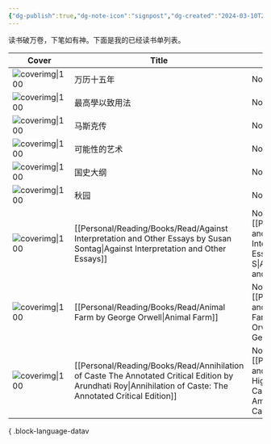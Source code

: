 ```yaml
---
{"dg-publish":true,"dg-note-icon":"signpost","dg-created":"2024-03-10T21:32:00","dg-updated":"2024-03-10T21:32:00","tags":["book","shelf","list"],"dg-path":"书架/已读书单.md","dg-pinned":"true","garden-index":"true","dg-hide-in-graph":"true","cssclasses":["cards","cards-cols-3","cards-cover","cards-cover-no-border"],"hideInGraph":"true","pinned":"true","contentClasses":"cards cards-cols-3 cards-cover cards-cover-no-border","dgPassFrontmatter":true,"noteIcon":"signpost","permalink":"/书架/已读书单/","created":"2024-03-10T21:32:00","updated":"2024-03-10T21:32:00"}
---
```


读书破万卷，下笔如有神。下面是我的已经读书单列表。

| Cover                                                                                                                          | Title                                                                                                                                                        | Notes                                                                                                                                        | Tags       |
| ------------------------------------------------------------------------------------------------------------------------------ | ------------------------------------------------------------------------------------------------------------------------------------------------------------ | -------------------------------------------------------------------------------------------------------------------------------------------- | ---------- |
| ![coverimg\|100](https://s2.loli.net/2024/03/10/a3AItTdnc4YCVDE.jpg)                                                           | 万历十五年                                                                                                                                                        | Notes: \-                                                                                                                                    | #history   |
| ![coverimg\|100](https://s2.loli.net/2024/03/12/rcHvwOMfdmF4pCL.jpg)                                                           | 最高學以致用法                                                                                                                                                      | Notes: \-                                                                                                                                    | #method    |
| ![coverimg\|100](https://s2.loli.net/2024/03/12/IDU8jJWTP1StCER.jpg)                                                           | 马斯克传                                                                                                                                                         | Notes: \-                                                                                                                                    | #Biography |
| ![coverimg\|100](https://s2.loli.net/2024/03/12/R5S8Jaj46Ge3LOC.jpg)                                                           | 可能性的艺术                                                                                                                                                       | Notes: \-                                                                                                                                    | #political |
| ![coverimg\|100](https://s2.loli.net/2024/03/12/19hs5KojQDHiUmV.jpg)                                                           | 国史大纲                                                                                                                                                         | Notes: \-                                                                                                                                    | #history   |
| ![coverimg\|100](https://s2.loli.net/2024/03/12/rfJLZEKcqDnpPAH.jpg)                                                           | 秋园                                                                                                                                                           | Notes: \-                                                                                                                                    | #novel     |
| ![coverimg\|100](https://images-na.ssl-images-amazon.com/images/S/compressed.photo.goodreads.com/books/1436152896i/52374.jpg)  | [[Personal/Reading/Books/Read/Against Interpretation and Other Essays by Susan Sontag\|Against Interpretation and Other Essays]]                             | Notes: [[Personal/Reading/Notes and Highlights/Against Interpretation and Other Essays by Susan S\|Against Interpretation and Other Essays]] | #america   |
| ![coverimg\|100](https://images-na.ssl-images-amazon.com/images/S/compressed.photo.goodreads.com/books/1325861570i/170448.jpg) | [[Personal/Reading/Books/Read/Animal Farm by George Orwell\|Animal Farm]]                                                                                    | Notes: [[Personal/Reading/Notes and Highlights/Animal Farm by George Orwell\|Animal Farm by George Orwell]]                                  |            |
| ![coverimg\|100](https://i.gr-assets.com/images/S/compressed.photo.goodreads.com/books/1453061905l/25489325.jpg)               | [[Personal/Reading/Books/Read/Annihilation of Caste The Annotated Critical Edition by Arundhati Roy\|Annihilation of Caste: The Annotated Critical Edition]] | Notes: [[Personal/Reading/Notes and Highlights/Annihilation of Caste by B.R. Ambedkar\|Annihilation of Caste by B.R. Ambedkar]]              | #bestreads |


{ .block-language-datav